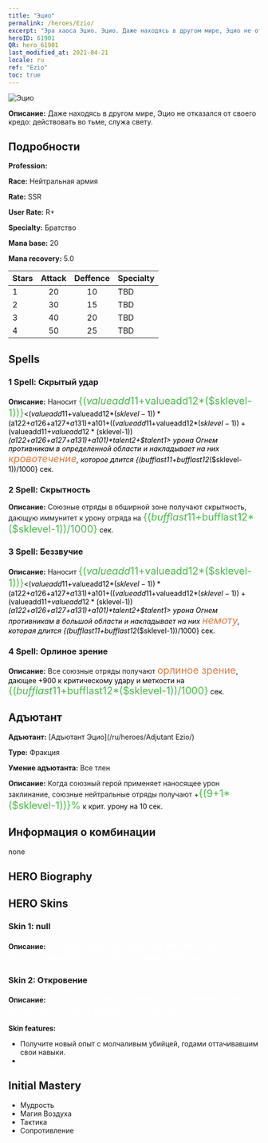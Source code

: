 ```yaml
---
title: "Эцио"
permalink: /heroes/Ezio/
excerpt: "Эра хаоса Эцио. Эцио. Даже находясь в другом мире, Эцио не отказался от своего кредо: действовать во тьме, служа свету."
heroID: 61901
QR: hero_61901
last_modified_at: 2021-04-21
locale: ru
ref: "Ezio"
toc: true
---
```

  ![Эцио](/images/h/h_Ezio.jpg)

 **Описание:** Даже находясь в другом мире, Эцио не отказался от своего кредо: действовать во тьме, служа свету.
## Подробности
 **Profession:** 

 **Race:** Нейтральная армия

 **Rate:** SSR

 **User Rate:** R+

 **Specialty:** Братство

 **Mana base:** 20

 **Mana recovery:** 5.0


  | Stars   |     Attack     |    Deffence    |      Specialty     |
  |---------|:---------------:|:---------------:|--------------------|
  |    1    | 20 | 10 | TBD |
  |    2    | 30 | 15 | TBD |
  |    3    | 40 | 20 | TBD |
  |    4    | 50 | 25 | TBD |

## Spells
### 1 Spell: Скрытый удар
 **Описание:** Наносит <span style="color: #48b946;font-size:20px">{($valueadd11+$valueadd12*($sklevel-1))}</span><span style="color: black"><($valueadd11+$valueadd12*($sklevel-1))*($a122+$a126+$a127+$a131)+$a101+(($valueadd11+$valueadd12*($sklevel-1))+($valueadd11+$valueadd12*($sklevel-1))*($a122+$a126+$a127+$a131)+$a101)*$talent2+$talent1> урона Огнем противникам в определенной области и накладывает на них <span style="color: #e07c44;font-size:20px">кровотечение</span><span style="color: black">, которое длится {($bufflast11+$bufflast12*($sklevel-1))/1000} сек.

### 2 Spell: Скрытность
 **Описание:** Союзные отряды в обширной зоне получают скрытность, дающую иммунитет к урону отряда на <span style="color: #48b946;font-size:20px">{($bufflast11+$bufflast12*($sklevel-1))/1000}</span><span style="color: black"> сек.

### 3 Spell: Беззвучие
 **Описание:** Наносит <span style="color: #48b946;font-size:20px">{($valueadd11+$valueadd12*($sklevel-1))}</span><span style="color: black"><($valueadd11+$valueadd12*($sklevel-1))*($a122+$a126+$a127+$a131)+$a101+(($valueadd11+$valueadd12*($sklevel-1))+($valueadd11+$valueadd12*($sklevel-1))*($a122+$a126+$a127+$a131)+$a101)*$talent2+$talent1> урона Огнем противникам в большой области и накладывает на них <span style="color: #e07c44;font-size:20px">немоту</span><span style="color: black">, которая длится {($bufflast11+$bufflast12*($sklevel-1))/1000} сек.

### 4 Spell: Орлиное зрение
 **Описание:** Все союзные отряды получают <span style="color: #e07c44;font-size:20px">орлиное зрение</span><span style="color: black">, дающее +900 к критическому удару и меткости на <span style="color: #48b946;font-size:20px">{($bufflast11+$bufflast12*($sklevel-1))/1000}</span><span style="color: black"> сек.


## Адъютант

 **Адъютант:**  [Адъютант Эцио](/ru/heroes/Adjutant Ezio/) 

 **Type:**  Фракция 

 **Умение адъютанта:**  Все тлен 

 **Описание:** Когда союзный герой применяет наносящее урон заклинание, союзные нейтральные отряды получают +<span style="color: #48b946;font-size:20px">{(9+1*($sklevel-1))}%</span><span style="color: black"> к крит. урону на 10 сек.

## Информация о комбинации

  none
## HERO Biography

## HERO Skins
### Skin 1: **null**

 **Описание:** <span style="color: #ffffff;font-size:20px">Загадочный человек из иного мира с выдающимися способностями убийцы.</span>


### Skin 2: **Откровение**

 **Описание:** <span style="color: #ffffff;font-size:20px">После стольких падений и взлетов уже ничто не сможет сбить его с пути. </span>

 **Skin features:** 

   - Получите новый опыт с молчаливым убийцей, годами оттачивавшим свои навыки.
   - 


## Initial Mastery
   - Мудрость
   - Магия Воздуха
   - Тактика
   - Сопротивление
